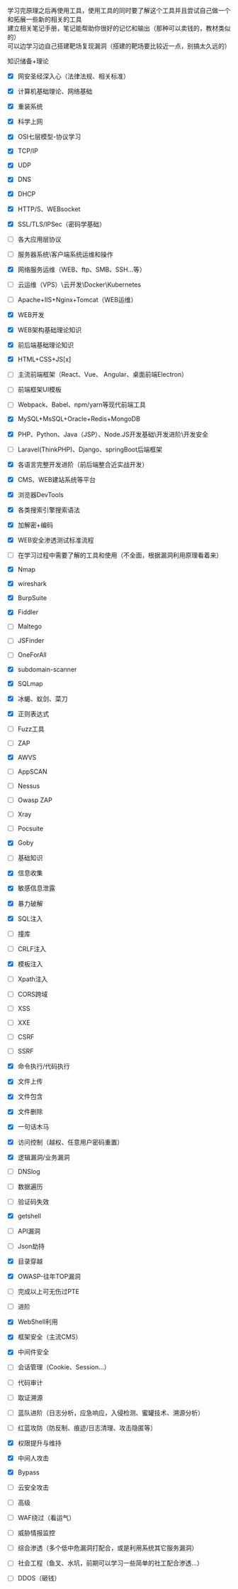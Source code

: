 学习完原理之后再使用工具，使用工具的同时要了解这个工具并且尝试自己做一个和拓展一些新的相关的工具  
建立相关笔记手册，笔记能帮助你很好的记忆和输出（那种可以卖钱的，教材类似的）  
可以边学习边自己搭建靶场复现漏洞（搭建的靶场要比较近一点，别搞太久远的）

知识储备+理论  
- [x] 网安圣经深入心（法律法规、相关标准）  
- [x] 计算机基础理论、网络基础  
- [x] 重装系统  
- [x] 科学上网  
- [x] OSI七层模型-协议学习  
- [x] TCP/IP  
- [x] UDP  
- [x] DNS  
- [x] DHCP  
- [x] HTTP/S、WEBsocket  
- [x] SSL/TLS/IPSec（密码学基础）  
- [ ] 各大应用层协议  
- [ ] 服务器系统\客户端系统运维和操作  
- [x] 网络服务运维（WEB、ftp、SMB、SSH...等）  
- [ ] 云运维（VPS）\云开发\Docker\Kubernetes  
- [ ] Apache+IIS+Nginx+Tomcat（WEB运维）  
- [x] WEB开发  
- [x] WEB架构基础理论知识  
- [x] 前后端基础理论知识  
- [x] HTML+CSS+JS[x]  
- [ ] 主流前端框架（React、Vue、 Angular、桌面前端Electron）  
- [ ] 前端框架UI模板  
- [ ] Webpack、Babel、npm/yarn等现代前端工具  
- [x] MySQL+MsSQL+Oracle+Redis+MongoDB  
- [x] PHP、Python、Java（JSP）、Node.JS开发基础\开发进阶\开发安全  
- [ ] Laravel(ThinkPHP)、Django、springBoot后端框架  
- [x] 各语言完整开发进阶（前后端整合近实战开发）  
- [x] CMS、WEB建站系统等平台  
- [x] 浏览器DevTools  
- [x] 各类搜索引擎搜索语法  
- [x] 加解密+编码  
- [x] WEB安全渗透测试标准流程

- [ ] 在学习过程中需要了解的工具和使用（不全面，根据漏洞利用原理看着来）  
- [x] Nmap  
- [x] wireshark  
- [x] BurpSuite  
- [x] Fiddler  
- [ ] Maltego  
- [ ] JSFinder  
- [ ] OneForAll  
- [x] subdomain-scanner  
- [x] SQLmap  
- [x] 冰蝎、蚁剑、菜刀  
- [x] 正则表达式

- [ ] Fuzz工具  
- [ ] ZAP  
- [x] AWVS  
- [ ] AppSCAN  
- [ ] Nessus  
- [ ] Owasp ZAP  
- [ ] Xray  
- [ ] Pocsuite  
- [x] Goby

- [ ] 基础知识  
- [x] 信息收集  
- [x] 敏感信息泄露  
- [x] 暴力破解  
- [x] SQL注入  
- [ ] 撞库  
- [ ] CRLF注入  
- [x] 模板注入  
- [ ] Xpath注入  
- [ ] CORS跨域  
- [ ] XSS  
- [ ] XXE  
- [ ] CSRF  
- [ ] SSRF  
- [x] 命令执行/代码执行  
- [x] 文件上传  
- [x] 文件包含  
- [x] 文件删除  
- [x] 一句话木马  
- [x] 访问控制（越权、任意用户密码重置）  
- [x] 逻辑漏洞/业务漏洞  
- [ ] DNSlog  
- [ ] 数据遍历  
- [ ] 验证码失效  
- [x] getshell  
- [ ] API漏洞  
- [ ] Json劫持  
- [x] 目录穿越  
- [x] OWASP-往年TOP漏洞  
- [ ] 完成以上可无伤过PTE

- [ ] 进阶  
- [x] WebShell利用  
- [x] 框架安全（主流CMS）  
- [x] 中间件安全  
- [ ] 会话管理（Cookie、Session...）  
- [ ] 代码审计  
- [ ] 取证溯源  
- [ ] 蓝队进阶（日志分析，应急响应，入侵检测、蜜罐技术、溯源分析）  
- [ ] 红蓝攻防（防反制、痕迹/日志清理、攻击隐匿等）  
- [x] 权限提升与维持  
- [x] 中间人攻击  
- [x] Bypass  
- [ ] 云安全攻击

- [ ] 高级  
- [ ] WAF绕过（看运气）  
- [ ] 威胁情报监控  
- [ ] 综合渗透（多个低中危漏洞打配合，或是利用系统其它服务漏洞）  
- [ ] 社会工程（鱼叉、水坑，前期可以学习一些简单的社工配合渗透...）  
- [ ] DDOS（砸钱）